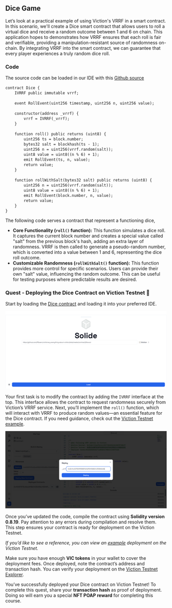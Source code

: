 ## Dice Game

Let’s look at a practical example of using Viction's VRRF in a smart contract. In this scenario, we'll create a Dice smart contract that allows users to roll a virtual dice and receive a random outcome between 1 and 6 on chain. This application hopes to demonstrates how VRRF ensures that each roll is fair and verifiable, providing a manipulation-resistant source of randomness on-chain. By integrating VRRF into the smart contract, we can guarantee that every player experiences a truly random dice roll.

### Code 

The source code can be loaded in our IDE with this [Github source](https://github.com/POLearn/victionary-everything-about-viction/blob/master/contract/Dice.sol)

```solidity
contract Dice {
    IVRRF public immutable vrrf;

    event RollEvent(uint256 timestamp, uint256 n, uint256 value);

    constructor(address _vrrf) {
        vrrf = IVRRF(_vrrf);
    }

    function roll() public returns (uint8) {
        uint256 ts = block.number;
        bytes32 salt = blockhash(ts - 1);
        uint256 n = uint256(vrrf.random(salt));
        uint8 value = uint8((n % 6) + 1);
        emit RollEvent(ts, n, value);
        return value;
    }

    function rollWithSalt(bytes32 salt) public returns (uint8) {
        uint256 n = uint256(vrrf.random(salt));
        uint8 value = uint8((n % 6) + 1);
        emit RollEvent(block.number, n, value);
        return value;
    }
}
```

The following code serves a contract that represent a functioning dice,

* **Core Functionality (`roll()` function):** This function simulates a dice roll. It captures the current block number and creates a special value called "salt" from the previous block's hash, adding an extra layer of randomness. VRRF is then called to generate a pseudo-random number, which is converted into a value between 1 and 6, representing the dice roll outcome.
* **Customizable Randomness (`rollWithSalt()` function):** This function provides more control for specific scenarios. Users can provide their own "salt" value, influencing the random outcome. This can be useful for testing purposes where predictable results are desired.

### Quest - Deploying the Dice Contract on Viction Testnet 🎲

Start by loading the [Dice contract](https://github.com/POLearn/victionary-everything-about-viction/blob/master/contract/Dice.sol) and loading it into your preferred IDE. 

![](https://raw.githubusercontent.com/POLearn/victionary-everything-about-viction/refs/heads/master/content/assets/images/dice_contract.png)

Your first task is to modify the contract by adding the `IVRRF` interface at the top. This interface allows the contract to request randomness securely from Viction’s VRRF service. Next, you’ll implement the `roll()` function, which will interact with VRRF to produce random values—an essential feature for the Dice contract. If you need guidance, check out the [Viction Testnet example](https://testnet.vicscan.xyz/address/0x845B5EaF9D75215E08896a5c96B416640F6b1F55).  

![](https://raw.githubusercontent.com/POLearn/victionary-everything-about-viction/refs/heads/master/content/assets/images/dice_deploy.png)

Once you’ve updated the code, compile the contract using **Solidity version 0.8.19**. Pay attention to any errors during compilation and resolve them. This step ensures your contract is ready for deployment on the Viction Testnet.  

*If you’d like to see a reference, you can view an [example](https://testnet.vicscan.xyz/address/0x845B5EaF9D75215E08896a5c96B416640F6b1F55) deployment on the Viction Testnet.*

Make sure you have enough **VIC tokens** in your wallet to cover the deployment fees. Once deployed, note the contract’s address and transaction hash. You can verify your deployment on the [Viction Testnet Explorer](https://testnet.vicscan.xyz/).  

You’ve successfully deployed your Dice contract on Viction Testnet! To complete this quest, share your **transaction hash** as proof of deployment. Doing so will earn you a special **NFT POAP reward** for completing this course.  